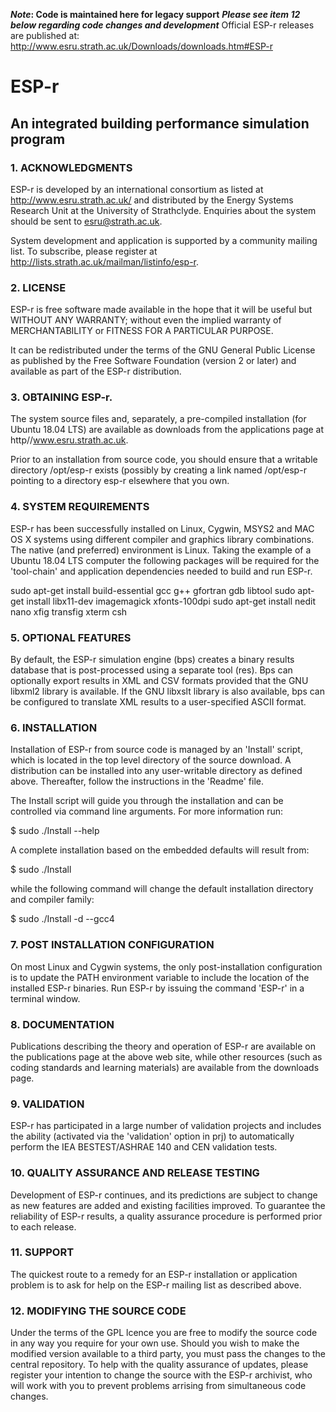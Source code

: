 
**_Note_: Code is maintained here for legacy support**
**_Please see item 12 below regarding code changes and development_**
Official ESP-r releases are published at: 
http://www.esru.strath.ac.uk/Downloads/downloads.htm#ESP-r

#                         ESP-r

##   An integrated building performance simulation program


### 1. ACKNOWLEDGMENTS

ESP-r is developed by an international consortium as listed
at http://www.esru.strath.ac.uk/ and distributed by the
Energy Systems Research Unit at the University of Strathclyde.
Enquiries about the system should be sent to esru@strath.ac.uk.

System development and application is supported by a community
mailing list. To subscribe, please register at
http://lists.strath.ac.uk/mailman/listinfo/esp-r.

### 2. LICENSE

ESP-r is free software made available in the hope that it will
be useful but WITHOUT ANY WARRANTY; without even the implied
warranty of MERCHANTABILITY or FITNESS FOR A PARTICULAR PURPOSE. 

It can be redistributed under the terms of the GNU General Public
License as published by the Free Software Foundation (version 2
or later) and available as part of the ESP-r distribution.

### 3. OBTAINING ESP-r.

The system source files and, separately, a pre-compiled installation
(for Ubuntu 18.04 LTS) are available as downloads from the applications
page at http//www.esru.strath.ac.uk.

Prior to an installation from source code, you should ensure
that a writable directory /opt/esp-r exists (possibly by creating
a link named /opt/esp-r pointing to a directory esp-r elsewhere
that you own.
 
### 4. SYSTEM REQUIREMENTS

ESP-r has been successfully installed on Linux, Cygwin, MSYS2
and MAC OS X systems using different compiler and graphics
library combinations. The native (and preferred) environment
is Linux. Taking the example of a Ubuntu 18.04 LTS computer
the following packages will be required for the 'tool-chain'
and application dependencies needed to build and run ESP-r.

sudo apt-get install build-essential gcc g++ gfortran gdb libtool
sudo apt-get install libx11-dev imagemagick xfonts-100dpi
sudo apt-get install nedit nano xfig transfig xterm csh

### 5. OPTIONAL FEATURES

By default, the ESP-r simulation engine (bps) creates a binary results
database that is post-processed using a separate tool (res). Bps
can optionally export results in XML and CSV formats provided
that the GNU libxml2 library is available. If the GNU libxslt library
is also available, bps can be configured to translate XML results
to a user-specified ASCII format.

### 6. INSTALLATION

Installation of ESP-r from source code is managed by an
'Install' script, which is located in the top level directory
of the source download. A distribution can be installed into any
user-writable directory as defined above. Thereafter, follow
the instructions in the 'Readme' file.

The Install script will guide you through the installation
and can be controlled via command line arguments. For more
information run:

  $ sudo ./Install --help

A complete installation based on the embedded defaults will
result from:

  $ sudo ./Install

while the following command will change the default installation
directory and compiler family:

  $ sudo ./Install -d <installation path> --gcc4

### 7. POST INSTALLATION CONFIGURATION

On most Linux and Cygwin systems, the only post-installation
configuration is to update the PATH environment variable
to include the location of the installed ESP-r binaries.
Run ESP-r by issuing the command 'ESP-r' in a terminal window.

### 8. DOCUMENTATION

Publications describing the theory and operation of ESP-r are
available on the publications page at the above web site, while
other resources (such as coding standards and learning materials)
are available from the downloads page.

### 9. VALIDATION

ESP-r has participated in a large number of validation projects
and includes the ability (activated via the 'validation' option
in prj) to automatically perform the IEA BESTEST/ASHRAE 140
and CEN validation tests.

### 10. QUALITY ASSURANCE AND RELEASE TESTING

Development of ESP-r continues, and its predictions are
subject to change as new features are added and existing
facilities improved. To guarantee the reliability of ESP-r
results, a quality assurance procedure is performed prior
to each release. 

### 11. SUPPORT

The quickest route to a remedy for an ESP-r installation or
application problem is to ask for help on the ESP-r mailing
list as described above.

### 12. MODIFYING THE SOURCE CODE

Under the terms of the GPL lcence you are free to modify the
source code in any way you require for your own use. Should you
wish to make the modified version available to a third party,
you must pass the changes to the central repository. To
help with the quality assurance of updates, please register
your intention to change the source with the ESP-r archivist,
who will work with you to prevent problems arrising from simultaneous
code changes.
